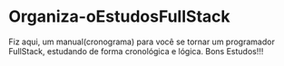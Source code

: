 # Organiza-oEstudosFullStack
Fiz aqui, um manual(cronograma) para você se tornar um programador FullStack, estudando de forma cronológica e lógica. Bons Estudos!!!
